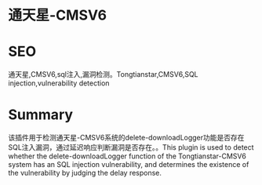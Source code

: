 # 通天星-CMSV6
# SEO
通天星,CMSV6,sql注入,漏洞检测。Tongtianstar,CMSV6,SQL injection,vulnerability detection
# Summary
该插件用于检测通天星-CMSV6系统的delete-downloadLogger功能是否存在SQL注入漏洞，通过延迟响应判断漏洞是否存在。。This plugin is used to detect whether the delete-downloadLogger function of the Tongtianstar-CMSV6 system has an SQL injection vulnerability, and determines the existence of the vulnerability by judging the delay response.
